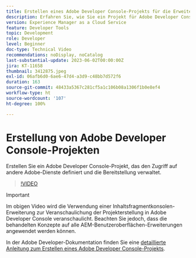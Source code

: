 ```yaml
---
title: Erstellen eines Adobe Developer Console-Projekts für die Erweiterbarkeit der AEM-Benutzeroberfläche
description: Erfahren Sie, wie Sie ein Projekt für Adobe Developer Console erstellen, das den Zugriff auf andere Adobe-Dienste definiert und seine Bereitstellung verwaltet.
version: Experience Manager as a Cloud Service
feature: Developer Tools
topic: Development
role: Developer
level: Beginner
doc-type: Technical Video
recommendations: noDisplay, noCatalog
last-substantial-update: 2023-06-02T00:00:00Z
jira: KT-11658
thumbnail: 3412875.jpeg
exl-id: 06afb6d0-6ae6-47d4-a3d9-c48bb7d572f6
duration: 163
source-git-commit: 48433a5367c281cf5a1c106b08a1306f1b0e8ef4
workflow-type: ht
source-wordcount: '107'
ht-degree: 100%

---
```


# Erstellung von Adobe Developer Console-Projekten

Erstellen Sie ein Adobe Developer Console-Projekt, das den Zugriff auf andere Adobe-Dienste definiert und die Bereitstellung verwaltet.

>[!VIDEO](https://video.tv.adobe.com/v/3442023?quality=12&learn=on&captions=ger)

>[!IMPORTANT]
>
> Im obigen Video wird die Verwendung einer Inhaltsfragmentkonsolen-Erweiterung zur Veranschaulichung der Projekterstellung in Adobe Developer Console veranschaulicht. Beachten Sie jedoch, dass die behandelten Konzepte auf alle AEM-Benutzeroberflächen-Erweiterungen angewendet werden können.

In der Adobe Developer-Dokumentation finden Sie eine [detaillierte Anleitung zum Erstellen eines Adobe Developer Console-Projekts](https://developer.adobe.com/uix/docs/services/aem-cf-console-admin/extension-development/#create-a-project-in-adobe-developer-console?lang=de).
